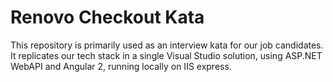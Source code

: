 # Renovo Checkout Kata
This repository is primarily used as an interview kata for our job candidates.  It replicates our tech stack in a single Visual Studio solution, using ASP.NET WebAPI and Angular 2, running locally on IIS express.
